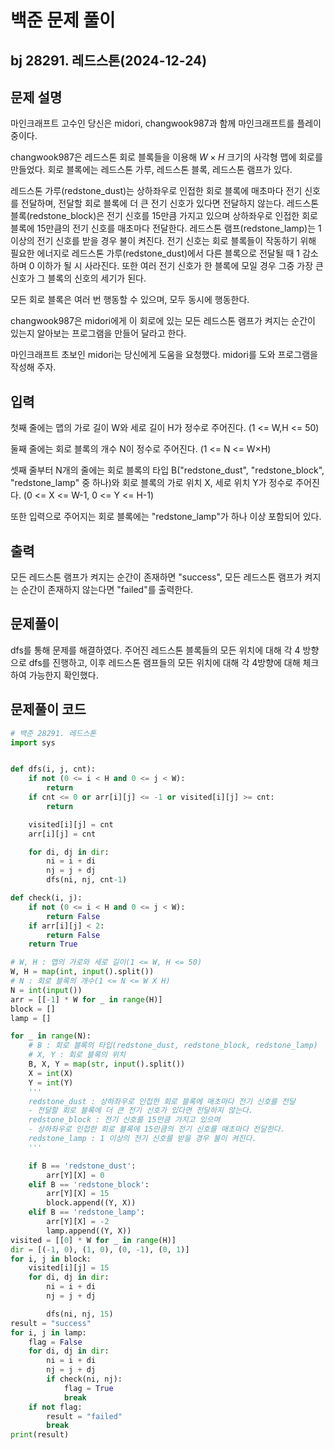 # 백준 문제 풀이

## bj 28291. 레드스톤(2024-12-24)

## 문제 설명

마인크래프트 고수인 당신은 midori, changwook987과 함께 마인크래프트를 플레이 중이다.

changwook987은 레드스톤 회로 블록들을 이용해
$W×H$ 크기의 사각형 맵에 회로를 만들었다. 회로 블록에는 레드스톤 가루, 레드스톤 블록, 레드스톤 램프가 있다.

레드스톤 가루(redstone_dust)는 상하좌우로 인접한 회로 블록에 매초마다 전기 신호를 전달하며, 전달할 회로 블록에 더 큰 전기 신호가 있다면 전달하지 않는다.
레드스톤 블록(redstone_block)은 전기 신호를 15만큼 가지고 있으며 상하좌우로 인접한 회로 블록에 15만큼의 전기 신호를 매초마다 전달한다.
레드스톤 램프(redstone_lamp)는 1 이상의 전기 신호를 받을 경우 불이 켜진다.
전기 신호는 회로 블록들이 작동하기 위해 필요한 에너지로 레드스톤 가루(redstone_dust)에서 다른 블록으로 전달될 때 1 감소하며 0 이하가 될 시 사라진다. 또한 여러 전기 신호가 한 블록에 모일 경우 그중 가장 큰 신호가 그 블록의 신호의 세기가 된다.

모든 회로 블록은 여러 번 행동할 수 있으며, 모두 동시에 행동한다.

changwook987은 midori에게 이 회로에 있는 모든 레드스톤 램프가 켜지는 순간이 있는지 알아보는 프로그램을 만들어 달라고 한다.

마인크래프트 초보인 midori는 당신에게 도움을 요청했다. midori를 도와 프로그램을 작성해 주자.

## 입력

첫째 줄에는 맵의 가로 길이 W와 세로 길이 H가 정수로 주어진다. (1 <= W,H <= 50)

둘째 줄에는 회로 블록의 개수 N이 정수로 주어진다. (1 <= N <= W×H)

셋째 줄부터 N개의 줄에는 회로 블록의 타입 B("redstone_dust", "redstone_block", "redstone_lamp" 중 하나)와 회로 블록의 가로 위치 X, 세로 위치 Y가 정수로 주어진다. (0 <= X <= W-1, 0 <= Y <= H-1)

또한 입력으로 주어지는 회로 블록에는 "redstone_lamp"가 하나 이상 포함되어 있다.

## 출력

모든 레드스톤 램프가 켜지는 순간이 존재하면 "success", 모든 레드스톤 램프가 켜지는 순간이 존재하지 않는다면 "failed"를 출력한다.

## 문제풀이

dfs를 통해 문제를 해결하였다. 주어진 레드스톤 블록들의 모든 위치에 대해 각 4 방향으로 dfs를 진행하고, 이후 레드스톤 램프들의 모든 위치에 대해 각 4방향에 대해 체크하여 가능한지 확인했다.

## 문제풀이 코드

```python
# 백준 28291. 레드스톤
import sys


def dfs(i, j, cnt):
    if not (0 <= i < H and 0 <= j < W):
        return
    if cnt <= 0 or arr[i][j] <= -1 or visited[i][j] >= cnt:
        return

    visited[i][j] = cnt
    arr[i][j] = cnt

    for di, dj in dir:
        ni = i + di
        nj = j + dj
        dfs(ni, nj, cnt-1)

def check(i, j):
    if not (0 <= i < H and 0 <= j < W):
        return False
    if arr[i][j] < 2:
        return False
    return True

# W, H : 맵의 가로와 세로 길이(1 <= W, H <= 50)
W, H = map(int, input().split())
# N : 회로 블록의 개수(1 <= N <= W X H)
N = int(input())
arr = [[-1] * W for _ in range(H)]
block = []
lamp = []

for _ in range(N):
    # B : 회로 블록의 타입(redstone_dust, redstone_block, redstone_lamp)
    # X, Y : 회로 블록의 위치
    B, X, Y = map(str, input().split())
    X = int(X)
    Y = int(Y)
    '''
    redstone_dust : 상하좌우로 인접한 회로 블록에 매초마다 전기 신호를 전달
    - 전달할 회로 블록에 더 큰 전기 신호가 있다면 전달하지 않는다.
    redstone_block : 전기 신호를 15만큼 가지고 있으며
    - 상하좌우로 인접한 회로 블록에 15만큼의 전기 신호를 매초마다 전달한다.
    redstone_lamp : 1 이상의 전기 신호를 받을 경우 불이 켜진다.
    '''

    if B == 'redstone_dust':
        arr[Y][X] = 0
    elif B == 'redstone_block':
        arr[Y][X] = 15
        block.append((Y, X))
    elif B == 'redstone_lamp':
        arr[Y][X] = -2
        lamp.append((Y, X))
visited = [[0] * W for _ in range(H)]
dir = [(-1, 0), (1, 0), (0, -1), (0, 1)]
for i, j in block:
    visited[i][j] = 15
    for di, dj in dir:
        ni = i + di
        nj = j + dj

        dfs(ni, nj, 15)
result = "success"
for i, j in lamp:
    flag = False
    for di, dj in dir:
        ni = i + di
        nj = j + dj
        if check(ni, nj):
            flag = True
            break
    if not flag:
        result = "failed"
        break
print(result)


```
